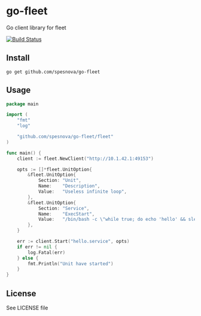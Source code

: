 # go-fleet
Go client library for fleet

[![Build Status](https://travis-ci.org/obukhov/go-fleet.svg?branch=master)](https://travis-ci.org/obukhov/go-fleet)

## Install

```
go get github.com/spesnova/go-fleet
```

## Usage

```go
package main

import (
    "fmt"
    "log"

    "github.com/spesnova/go-fleet/fleet"
)

func main() {
    client := fleet.NewClient("http://10.1.42.1:49153")

	opts := []*fleet.UnitOption{
		&fleet.UnitOption{
			Section: "Unit",
			Name:    "Description",
			Value:   "Useless infinite loop",
		},
		&fleet.UnitOption{
			Section: "Service",
			Name:    "ExecStart",
			Value:   "/bin/bash -c \"while true; do echo 'hello' && sleep 1; done\"",
		},
	}

	err := client.Start("hello.service", opts)
	if err != nil {
		log.Fatal(err)
	} else {
		fmt.Println("Unit have started")
	}
}
```

## License
See LICENSE file
